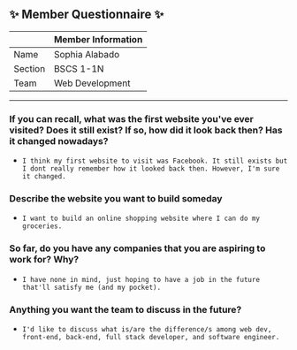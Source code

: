 ## :sparkles: Member Questionnaire :sparkles:

|                        | Member Information                                                          |
|------------------------|-----------------------------------------------------------------------------|
| Name                   | Sophia Alabado                                                              |
| Section                | BSCS 1-1N                                                                    |
| Team                   | Web Development                                                             |

-------

### If you can recall, what was the first website you've ever visited? Does it still exist? If so, how did it look back then? Has it changed nowadays?
- `I think my first website to visit was Facebook. It still exists but I dont really remember how it looked back then. However, I'm sure it changed.`

### Describe the website you want to build someday
- `I want to build an online shopping website where I can do my groceries.`

### So far, do you have any companies that you are aspiring to work for? Why?
- `I have none in mind, just hoping to have a job in the future that'll satisfy me (and my pocket).`

### Anything you want the team to discuss in the future?
- `I'd like to discuss what is/are the difference/s among web dev, front-end, back-end, full stack developer, and software engineer.`
